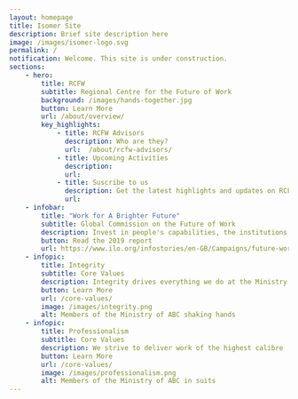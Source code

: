```yaml
---
layout: homepage
title: Isomer Site
description: Brief site description here
image: /images/isomer-logo.svg
permalink: /
notification: Welcome. This site is under construction.
sections:
    - hero:
        title: RCFW
        subtitle: Regional Centre for the Future of Work 
        background: /images/hands-together.jpg
        button: Learn More
        url: /about/overview/
        key_highlights:
            - title: RCFW Advisors
              description: Who are they?
              url: 	/about/rcfw-advisors/
            - title: Upcoming Activities
              description: 
              url: 
            - title: Suscribe to us
              description: Get the latest highlights and updates on RCFW activities
              url: 
    - infobar:
        title: "Work for A Brighter Future"
        subtitle: Global Commission on the Future of Work
        description: Invest in people's capabilities, the institutions of work and decent and sustainable work.
        button: Read the 2019 report
        url: https://www.ilo.org/infostories/en-GB/Campaigns/future-work/global-commission#intro 
    - infopic:
        title: Integrity
        subtitle: Core Values
        description: Integrity drives everything we do at the Ministry of ABC
        button: Learn More
        url: /core-values/
        image: /images/integrity.png
        alt: Members of the Ministry of ABC shaking hands
    - infopic:
        title: Professionalism
        subtitle: Core Values
        description: We strive to deliver work of the highest calibre
        button: Learn More
        url: /core-values/
        image: /images/professionalism.png
        alt: Members of the Ministry of ABC in suits
---
```

